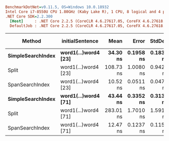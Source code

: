 ``` ini

BenchmarkDotNet=v0.11.5, OS=Windows 10.0.18932
Intel Core i7-8550U CPU 1.80GHz (Kaby Lake R), 1 CPU, 8 logical and 4 physical cores
.NET Core SDK=2.2.300
  [Host]     : .NET Core 2.2.5 (CoreCLR 4.6.27617.05, CoreFX 4.6.27618.01), 64bit RyuJIT
  DefaultJob : .NET Core 2.2.5 (CoreCLR 4.6.27617.05, CoreFX 4.6.27618.01), 64bit RyuJIT


```
|            Method |      initialSentence |      Mean |     Error |    StdDev |  Gen 0 | Gen 1 | Gen 2 | Allocated |
|------------------ |--------------------- |----------:|----------:|----------:|-------:|------:|------:|----------:|
| **SimpleSearchIndex** | **word1(...)word4 [23]** |  **34.30 ns** | **0.1958 ns** | **0.1831 ns** | **0.0305** |     **-** |     **-** |     **128 B** |
|             Split | word1(...)word4 [23] | 108.73 ns | 1.0080 ns | 0.9429 ns | 0.0514 |     - |     - |     216 B |
|   SpanSearchIndex | word1(...)word4 [23] |  10.52 ns | 0.0511 ns | 0.0478 ns |      - |     - |     - |         - |
| **SimpleSearchIndex** | **word1(...)word4 [71]** |  **43.44 ns** | **0.3352 ns** | **0.3136 ns** | **0.0762** |     **-** |     **-** |     **320 B** |
|             Split | word1(...)word4 [71] | 283.01 ns | 1.7010 ns | 1.5911 ns | 0.1426 |     - |     - |     600 B |
|   SpanSearchIndex | word1(...)word4 [71] |  12.47 ns | 0.1237 ns | 0.1157 ns |      - |     - |     - |         - |
